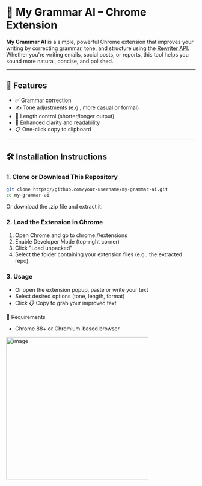 # 📘 My Grammar AI – Chrome Extension

**My Grammar AI** is a simple, powerful Chrome extension that improves your writing by correcting grammar, tone, and structure using the [Rewriter API](https://ai.google.dev/docs/gemini_api_overview). Whether you're writing emails, social posts, or reports, this tool helps you sound more natural, concise, and polished.

---

## 🚀 Features

- ✅ Grammar correction
- ✍️ Tone adjustments (e.g., more casual or formal)
- 📏 Length control (shorter/longer output)
- 🧠 Enhanced clarity and readability
- 📋 One-click copy to clipboard

---

## 🛠 Installation Instructions

### 1. Clone or Download This Repository

```bash
git clone https://github.com/your-username/my-grammar-ai.git
cd my-grammar-ai
```
Or download the .zip file and extract it.

### 2. Load the Extension in Chrome
1. Open Chrome and go to chrome://extensions
2. Enable Developer Mode (top-right corner)
3. Click "Load unpacked"
4. Select the folder containing your extension files (e.g., the extracted repo)

### 3. Usage
- Or open the extension popup, paste or write your text
- Select desired options (tone, length, format)
- Click 📋 Copy to grab your improved text

🔐 Requirements
- Chrome 88+ or Chromium-based browser


<img width="378" alt="image" src="https://github.com/user-attachments/assets/efbc4c5e-32a5-4d7e-b555-938755e2ac27" />


